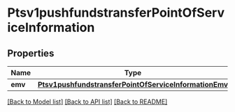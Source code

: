 # Ptsv1pushfundstransferPointOfServiceInformation

## Properties
Name | Type | Description | Notes
------------ | ------------- | ------------- | -------------
**emv** | [**Ptsv1pushfundstransferPointOfServiceInformationEmv**](Ptsv1pushfundstransferPointOfServiceInformationEmv.md) |  | [optional] 

[[Back to Model list]](../README.md#documentation-for-models) [[Back to API list]](../README.md#documentation-for-api-endpoints) [[Back to README]](../README.md)


